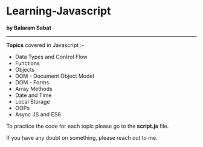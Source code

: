 # Learning-Javascript 
**by Balaram Sabat**

---
**Topics** covered in Javascript :-
- Data Types and Control Flow
- Functions
- Objects
- DOM - Document Object Model
- DOM - Forms
- Array Methods
- Date and Time
- Local Storage
- OOPs
- Async JS and ES6

To practice the code for each topic please go to the **script.js** file.
<p>If you have any doubt on something, please reach out to me.</p>